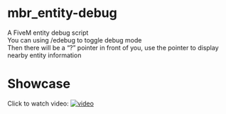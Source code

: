 # mbr_entity-debug
A FiveM entity debug script  
You can using /edebug to toggle debug mode  
Then there will be a “?” pointer in front of you, use the pointer to display nearby entity information  

# Showcase
Click to watch video:
[![video](https://i.imgur.com/EdeHuUu.png)](https://streamable.com/0yf22j)
